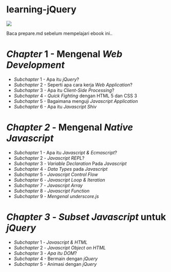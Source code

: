 # learning-jQuery
<img src ="https://github.com/PUSRISTEK/learning-jQuery/blob/master/images/cover.jpg">
<p>Baca prepare.md sebelum mempelajari ebook ini..</p>

<h1><i>Chapter</i> 1 - Mengenal <i>Web Development</i></h1>
<ul>
<li><i>Subchapter</i> 1 - Apa itu <i>jQuery</i>?</li>
<li><i>Subchapter</i> 2 - Seperti apa cara kerja <i>Web Application</i>?</li>
<li><i>Subchapter</i> 3 - Apa itu <i>Client-Side Processing</i>?</li>
<li><i>Subchapter</i> 4 - <i>Quick Fighting</i> dengan HTML 5 dan CSS 3</li>
<li><i>Subchapter</i> 5 - Bagaimana menguji <i>Javascript Application</i></li>
<li><i>Subchapter</i> 6 - Apa itu <i>Javascript Shiv</i></li>
</ul>
<h1><i>Chapter 2</i> - Mengenal <i>Native Javascript</i></h1>
<ul>
<li><i>Subchapter</i> 1 - Apa itu <i>Javascript & Ecmascript</i>?</li>
<li><i>Subchapter</i> 2 - <i>Javascript REPL</i>?</li>
<li><i>Subchapter</i> 3 - <i>Variable Declaration</i> Pada <i>Javascript</i>
<li><i>Subchapter</i> 4 - <i>Data Types</i> pada <i>Javascript</i></li>
<li><i>Subchapter</i> 5 - <i>Javascript Control Flow</i></li>
<li><i>Subchapter</i> 6 - <i>Javascript Loop & Iteration</i></li>
<li><i>Subchapter</i> 7 - <i>Javascript Array</i></li>
<li><i>Subchapter</i> 8 - <i>Javascript Function</i></li>
<li><i>Subchapter</i> 9 - <i>Mengenal underscore.js</i></li>
</ul>
<h1><i>Chapter 3</i> - <i>Subset Javascript</i> untuk <i>jQuery</i></h1>
<ul>
<li><i>Subchapter</i> 1 - <i>Javascript & HTML</i></li>
<li><i>Subchapter</i> 2 - <i>Javascript Object on HTML</i></li>
<li><i>Subchapter</i> 3 - <i>Apa itu DOM</i>?</li>
<li><i>Subchapter</i> 4 - Bermain dengan <i>jQuery</i></li>
<li><i>Subchapter</i> 5 - Animasi dengan <i>jQuery</i></li>
</ul>
